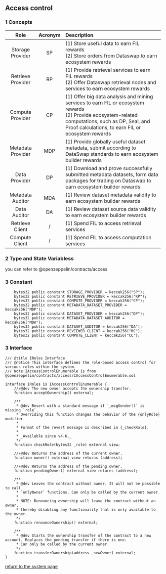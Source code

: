 ## Access control

### 1 Concepts
| Role | Acronym | Description |
|:--:|:--:|:--|
| Storage Provider | SP | (1) Store useful data to earn FIL rewards<br>(2) Store orders from Dataswap to earn ecosystem rewards |
| Retrieve Provider | RP | (1) Provide retrieval services to earn FIL rewards<br>(2) Offer Dataswap retrieval nodes and services to earn ecosystem rewards |
| Compute Provider | CP | (1) Offer big data analysis and mining services to earn FIL or ecosystem rewards<br>(2) Provide ecosystem-related computations, such as DP, Seal, and Proof calculations, to earn FIL or ecosystem rewards |
| Metadata Provider | MDP | (1) Provide globally useful dataset metadata, submit according to DataSwap standards to earn ecosystem builder rewards |
| Data Provider | DP | (1) Download and prove successfully submitted metadata datasets, form data packages for trading on Dataswap to earn ecosystem builder rewards |
| Metadata Auditor | MDA | (1) Review dataset metadata validity to earn ecosystem builder rewards |
| Data Auditor | DA | (1) Review dataset source data validity to earn ecosystem builder rewards |
| Retrieve Client | / | (1) Spend FIL to access retrieval services |
| Compute Client | / | (1) Spend FIL to access computation services |

### 2 Type and State Variabless
you can refer to @openzeppelin/contracts/access

### 3 Constant 
```
    bytes32 public constant STORAGE_PROVIDER = keccak256("SP");
    bytes32 public constant RETRIEVE_PROVIDER = keccak256("RP");
    bytes32 public constant COMPUTE_PROVIDER = keccak256("CP");
    bytes32 public constant METADATA_DATASET_PROVIDER = keccak256("MDP");
    bytes32 public constant DATASET_PROVIDER = keccak256("DP");
    bytes32 public constant METADATA_DATASET_AUDITOR = keccak256("MDA");
    bytes32 public constant DATASET_AUDITOR = keccak256("DA");
    bytes32 public constant REVIEWER_CLIENT = keccak256("RC");
    bytes32 public constant COMPUTE_CLIENT = keccak256("CC");
```

### 3 Interface
```
/// @title IRoles Interface
/// @notice This interface defines the role-based access control for various roles within the system.
/// Note:IAccessControlEnumerable is from @openzeppelin/contracts/access/IAccessControlEnumerable.sol

interface IRoles is IAccessControlEnumerable {
    ///@dev The new owner accepts the ownership transfer.
    function acceptOwnership() external;

    /**
     * @dev Revert with a standard message if `_msgSender()` is missing `role`.
     * Overriding this function changes the behavior of the {onlyRole} modifier.
     *
     * Format of the revert message is described in {_checkRole}.
     *
     * _Available since v4.6._
     */
    function checkRole(bytes32 _role) external view;

    ///@dev Returns the address of the current owner.
    function owner() external view returns (address);

    ///@dev Returns the address of the pending owner.
    function pendingOwner() external view returns (address);

    /**
     * @dev Leaves the contract without owner. It will not be possible to call
     * `onlyOwner` functions. Can only be called by the current owner.
     *
     * NOTE: Renouncing ownership will leave the contract without an owner,
     * thereby disabling any functionality that is only available to the owner.
     */
    function renounceOwnership() external;

    /**
     * @dev Starts the ownership transfer of the contract to a new account. Replaces the pending transfer if there is one.
     * Can only be called by the current owner.
     */
    function transferOwnership(address _newOwner) external;
}
```

[return to the system page](../../README.md)